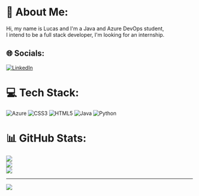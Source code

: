 # 💫 About Me:
Hi, my name is Lucas and I'm a Java and Azure DevOps student, <br>I intend to be a full stack developer, I'm looking for an internship.


## 🌐 Socials:
[![LinkedIn](https://img.shields.io/badge/LinkedIn-%230077B5.svg?logo=linkedin&logoColor=white)](https://www.linkedin.com/in/lucas-gonçalves-garcia-790577266/) 

# 💻 Tech Stack:
![Azure](https://img.shields.io/badge/azure-%230072C6.svg?style=for-the-badge&logo=azure-devops&logoColor=white) ![CSS3](https://img.shields.io/badge/css3-%231572B6.svg?style=for-the-badge&logo=css3&logoColor=white) ![HTML5](https://img.shields.io/badge/html5-%23E34F26.svg?style=for-the-badge&logo=html5&logoColor=white) ![Java](https://img.shields.io/badge/java-%23ED8B00.svg?style=for-the-badge&logo=java&logoColor=white) ![Python](https://img.shields.io/badge/python-3670A0?style=for-the-badge&logo=python&logoColor=ffdd54)
# 📊 GitHub Stats:
![](https://github-readme-stats.vercel.app/api?username=LucasGDevops&theme=dracula&hide_border=false&include_all_commits=false&count_private=false)<br/>
![](https://github-readme-streak-stats.herokuapp.com/?user=LucasGDevops&theme=dracula&hide_border=false)<br/>
![](https://github-readme-stats.vercel.app/api/top-langs/?username=LucasGDevops&theme=dracula&hide_border=false&include_all_commits=false&count_private=false&layout=compact)

---
[![](https://visitcount.itsvg.in/api?id=LucasGDevops&icon=0&color=0)](https://visitcount.itsvg.in)

<!-- Proudly created with GPRM ( https://gprm.itsvg.in ) -->
